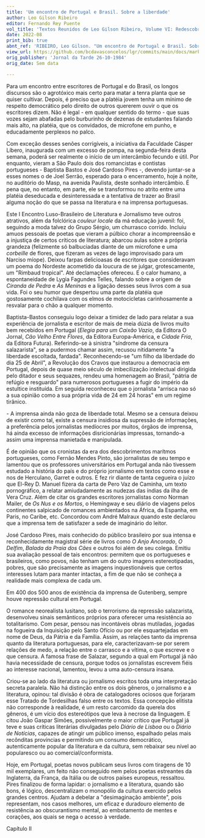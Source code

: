```yaml
---
title: 'Um encontro de Portugal e Brasil. Sobre a liberdade'
author: Leo Gilson Ribeiro
editor: Fernando Rey Puente
vol_title: 'Textos Reunidos de Leo Gilson Ribeiro, Volume VI: Redescobrindo Portugal: perfis e depoimentos de alguns escritores portugueses'
date: 2022-08
print_bib: true
abnt_ref: 'RIBEIRO, Leo Gilson. "Um encontro de Portugal e Brasil. Sobre a liberdade". In PUENTE, Fernando Rey (org.) <em>Textos Reunidos de Leo Gilson Ribeiro, Volume 6: Redescobrindo Portugal: perfis e depoimentos de alguns escritores portugueses</em>, 2022. Publicação original: Jornal da Tarde 26-10-1984, Sem data. URL: <a href="yml_view_url">https://github.com/bcdavasconcelos/lgr/commits/main/docs/markdown/volume-6/01-brasil-portugal-tentativas-de-aproximacao/02-um-encontro-de-portugal-e-brasil-sobre-a-liberdade</a>'
view_url: https://github.com/bcdavasconcelos/lgr/commits/main/docs/markdown/volume-6/01-brasil-portugal-tentativas-de-aproximacao/02-um-encontro-de-portugal-e-brasil-sobre-a-liberdade
orig_publisher: 'Jornal da Tarde 26-10-1984'
orig_date: Sem data

---
```


Para um encontro entre escritores de Portugal e do Brasil, os longos discursos são o agrotóxico mais certo para matar a tenra planta que se quiser cultivar. Depois, é preciso que a platéia jovem tenha um mínimo de respeito democrático pelo direito de outros quererem ouvir o que os escritores dizem. Não é legal - em qualquer sentido do termo - que suas vozes sejam abafadas pelo burburinho de dezenas de estudantes falando mais alto, na platéia, que os convidados, de microfone em punho, e educadamente perplexos no palco.

Com exceção desses senões corrigíveis, a iniciativa da Faculdade Cásper Líbero, inaugurada com um excesso de pompa, na segunda-feira desta semana, poderá ser realmente o início de um intercâmbio fecundo e útil. Por enquanto, vieram a São Paulo dois dos romancistas e contistas portugueses - Baptista Bastos e José Cardoso Pires -, devendo juntar-se a esses nomes o de Joel Serrão, esperado para o encerramento, hoje à noite, no auditório do Masp, na avenida Paulista, deste sonhado intercâmbio. É pena que, no entanto, em parte, ele se transformou no atrito entre uma platéia deseducada e desinteressada e a tentativa de trazer ao Brasil alguma noção do que se passa na literatura e na imprensa portuguesas.

Este I Encontro Luso-Brasileiro de Literatura e Jornalismo teve outros atrativos, além da folclórica *couleur locale* da má educação juvenil: foi, seguindo a moda talvez do Grupo Sérgio, um churrasco corrido. Incluiu amuos pessoais de poetas que vieram a púlbico chorar a incompreensão e a injustiça de certos críticos de literatura; abarcou aulas sobre a própria grandeza (felizmente só balbuciadas diante de um microfone e uma *corbeille* de flores, que fizeram as vezes de lago improvisado para um Narciso míope). Deixou farpas delicioasas de escritores que consideravam um poema do Nordeste acometido da loucura de se julgar, grotescamente, um "Rimbaud tropical". Até declamações ofereceu. E o calor humano, a espontaneidade de Lygia Fagundes Telles, falando sobre a origem de *Ciranda de Pedra* e *As Meninas* e a ligação desses seus livros com a sua vida. Foi o seu humor que despertou uma parte da platéia que gostosamente cochilava com os elmos de motocicletas carinhosamente a resvalar para o chão a qualquer momento.

Baptista-Bastos conseguiu logo deixar a timidez de lado para relatar a sua experiência de jornalista e escritor de mais de meia dúzia de livros muito bem recebidos em Portugal (*Elegia para um Caixão Vazio*, da Editora O Jornal, *Cão Velho Entre Flores*, da Editora Europa-América, e *Cidade Fria*, da Editora Futura). Referindo-se à sinistra "síndrome da censura salazarista", se a pudermos chamar assim, recusou nitidamente "a liberdade escoltada, fardada". Reconhecendo-se "um filho da liberdade do dia 25 de Abril", a Revolução dos Cravos que instaurou a democracia em Portugal, depois de quase meio século de imbecilização intelectual dirigida pelo ditador e seus sequazes, rendeu uma homenagem ao Brasil, "pátria de refúgio e resguardo" para numerosos portugueses a fugir do império da estultice instituída. Em seguida reconheceu que o jornalista "arrisca nao só a sua opinião como a sua própria vida de 24 em 24 horas" em um regime tirânico.

\- A imprensa ainda não goza de liberdade total. Mesmo se a censura deixou de existir como tal, existe a censura insidiosa da supressão de informações, a preferência pelos jornalistas medíocres por muitos, órgãos de imprensa, há ainda excesso de informações disricionárias impressas, tornando-a assim uma imprensa manietada e manipulada.

É de opinião que os cronistas da era dos descobrimentos marítmos portugueses, como Fernão Mendes Pinto, são jornalistas de seu tempo e lamentou que os professores universitários em Portugal anda não tivessem estudado a história do país e do próprio jornalismo em textos como esse e nos de Herculano, Garret e outros. E fez rir diante de tanta cegueira o juízo que El-Rey D. Manuel fizera da carta de Pero Vaz de Caminha, um texto pornográfico, a relatar amiudadamente as nudezas das índias da ilha de Vera Cruz. Além de citar os grandes escritores jornalistas como Norman Mailer, de *Os Nus e os Mortos*, o Hemingway e seu diário de viagens pelos continentes salpicado de romances ambientados na África, da Espanha, em Paris, no Caribe, etc. Concordou com André Malraux quando este declarou que a imprensa tem de satisfazer a sede de imaginário do leitor.

José Cardoso Pires, mais conhecido do público brasileiro por sua intensa e reconhecidamente magistral série de livros como *O Anjo Ancorado*, *O Delfim*, *Balada da Praia dos Cães* e outros foi além de seu colega. Emitiu sua avaliação pessoal de tais encontros: permitem que os portugueses e brasileiros, como povos, não tenham um do outro imagens estereotipadas, pobres, que são precisamente as imagens inquestionáveis que certos interesses lutam para manter intactas, a fim de que não se conheça a realidade mais complexa de cada um.

Em 400 dos 500 anos de existência da imprensa de Gutenberg, sempre houve repressão cultural em Portugal.

O romance neorealista lusitano, sob o terrorismo da repressão salazarista, desenvolveu sinais semânticos próprios para oferecer uma resistência ao totalitarismo. Com pesar, pensou nas incontáveis obras mutiladas, jogadas na fogueira da Inquisição pelo Santo Ofício ou por ele esquartejadas em nome de Deus, da Pátria e da Família. Assim, as relações tanto da imprensa quanto da literatura portuguesas, para ele, caracterizavam-se por serem relações de medo, a relação entre o carrasco e a vítima, o que escreve e o que censura. A famosa frase de Salazar, segundo a qual em Portugal já não havia necessidade de censura, porque todos os jornalistas escrevem fiéis ao interesse nacional, lamentou, levou a uma auto-censura insana.

Criou-se ao lado da literatura ou jornalismo escritos toda uma interpretação secreta paralela. Não há distinção entre os dois gêneros, o jornalismo e a literatura, opinou: tal divisão é obra de catalogadores ociosos que forjaram esse Tratado de Tordesilhas falso entre os textos. Essa concepção elitista não corresponde à realidade, é um resto carcomido da querela dos gêneros, é um vício dos estereótipos que leva à necrose da linguagem. E citou João Gaspar Simões, possivelmente o maior crítico que Portugal já teve e suas críticas literárias divulgadas pelo *Diário de Lisboa* ou o *Diário de Notícias*, capazes de atingir um público imenso, espalhado pelas mais recônditas províncias e permitindo um consumo democrático, autenticamente popular da literatura e da cultura, sem rebaixar seu nível ao popularesco ou ao comercial/conformista.

Hoje, em Portugal, poetas novos publicam seus livros com tiragens de 10 mil exemplares, um feito não conseguido nem pelos poetas estreantes da Inglaterra, da França, da Itália ou de outros países europeus, ressaltou. Pires finalizou de forma lapidar: o jornalismo e a literatura, quando são bons, é lógico, descentralizam o monopólio da cultura exercido pelos grandes centros. Ajudam a debelar a "desimaginação ambiente", pois representam, nos casos melhores, um eficaz e duradouro elemento de resistência ao obscurantismo mental, ao embotamento de mentes e corações, aos quais se nega o acesso à verdade.

Capítulo II